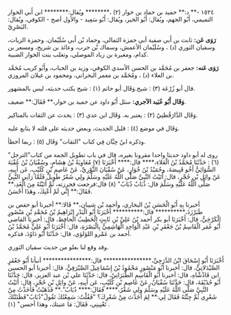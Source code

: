 ١٥٢٤ -** د:** حميد بن حماد بن خوار (٢) ،******** ويُقال:******** ابن أَبي الخوار التميمي، أَبُو الجهم، ويُقال: أَبُو الخير، ويُقال: أَبُو سَعِيد - والأول أصح - الكوفي، ويُقال: البَصْرِيّ.

**رَوَى عَن:** ثابت بن أَبي صفية أبي حمزة الثمالي، وحماد بْن أَبي سُلَيْمان، وحمزة الزيات، وسفيان الثوري (د) ، وسُلَيْمان الأعمش، وسماك بْن حرب، وعائذ بن شريح، ومسعر بن كدام، ومغيرة بن زياد الموصلي، وتغلب بنت الخوار الضبية.

**رَوَى عَنه:** جعفر بن مُحَمَّد بن الحسن الأسدي الكوفي، وزيد بن الحباب، وأَبُو كريب مُحَمَّد بن العلاء (د) ، ومُحَمَّد بن معمر البحراني، ومحمود بن غيلان المروزي.

قال أبو زُرْعَة (٣) : شيخ.وَقَال أبو حاتم (١) : شيخ يكتب حديثه، ليس بالمشهور.

**وَقَال أَبُو عُبَيد الآجري:** سئل أَبُو داود عن حميد بن خوار،** فَقَالَ:** ضعيف.

وَقَال الدَّارَقُطنِيّ (٢) : يعتبر به. وَقَال ابن عدي (٣) : يحدث عن الثقات بالمناكير.

وَقَال في موضع (٤) : قليل الحديث، وبعض حديثه على قلته لا يتابع عليه.

وذكره ابنُ حِبَّان فِي كتاب "الثقات" وَقَال (٥) : ربما أخطأ.

روى له أبو داود حديثا واحدا مقرونا بغيره، قال في باب تطويل الجمة من كتاب"الترجل" (٦) : حَدَّثَنَا مُحَمَّدُ بْنُ الْعَلاءِ،**** قال:**** أَخْبَرَنَا (٧) مُعَاوِيَةُ بْنُ هِشَامٍ، وسُفْيَانُ بْنُ عُقْبَةَ السُّوَائِيُّ أَخُو قَبِيصَةَ، وحُمَيْدُ بْنُ خُوَارٍ، عَنْ سُفْيَانَ الثَّوْرِيِّ، عَنْ عَاصِمِ بْنِ كُلَيْبٍ، عَن أَبِيهِ، عَنْ وائِلِ بْنِ حُجْرٍ، قال: أَتَيْتُ النَّبِيَّ صَلَّى اللَّهُ عَلَيْهِ وسَلَّمَ ولِي شَعْرٌ طَوِيلٌ فَلَمَّا رَآنِي النَّبِيُّ صَلَّى اللَّهُ عَلَيْهِ وسَلَّمَ قال: ذُبَابٌ ذُبَابٌ" (٨) قال:فرجعت فجرزته، ثُمَّ أَتَيْتُهُ مِنَ الْغَدِ،** فَقَالَ:** إِنِّي لَمْ أَعْنِكَ، وهَذَا أَحْسَنُ.

أخبرنا بِهِ أَبُو الْحَسَنِ بْنُ البخاري، وأحمد بْن شيبان،** قَالا:** أخبرنا أبو حفص بن طَبَرْزَذَ،********** قال:********** أَخْبَرَنَا أَبُو الْبَدْرِ إِبْرَاهِيمُ بْنُ مُحَمَّدِ بْنِ مَنْصُورٍ الْكَرْخِيُّ، قال: أَخْبَرَنَا أبو بكر أحمد بْنُ عَلِيِّ بْنِ ثَابِتٍ الْخَطِيبُ الحافظ، قال: أخبرنا القاضي أَبُو عُمَر الْقَاسِمُ بْنُ جَعْفَرِ بْنِ عَبْدِ الْوَاحِدِ الْهَاشِمِيُّ بِالْبَصْرَةِ، قال: أَخْبَرَنَا أَبُو عَلِيٍّ مُحَمَّدُ بْنُ أحمد بن عَمْرو اللؤلؤي، قال: حَدَّثَنَا أَبُو دَاوُدَ، فذكره.

وقد وقع لنا بعلو من حديث سفيان الثوري.

أَخْبَرَنَا أَبُو إِسْحَاقَ ابْنُ الدَّرَجِيِّ،**************** قال:**************** أنبأنا أَبُو جَعْفَرٍ الصَّيْدَلانِيُّ، قال: أخبرنا أَبُو مَنْصُورٍ مَحْمُودُ بْنُ إِسْمَاعِيلَ الصَّيْرَفِيُّ، قال: أخبرنا أبو الحسين ابن فَاذْشْاهِ، قال: أخبرنا أَبُو الْقَاسِمِ الطَّبَرَانِيّ، قال: حَدَّثَنَا علي بْن عبد العزيز، قال: حَدَّثَنَا أَبُو حُذَيْفَةَ، قال: حَدَّثَنَا سُفْيَانُ، عَنْ عَاصِمِ بْنِ كُلَيْبٍ، عَن أَبِيهِ، عَنْ وائِلِ بْنِ حُجْرٍ، قال: أَتَيْتُ النَّبِيَّ صَلَّى اللَّهُ عَلَيْهِ وسَلَّمَ ولِي شَعْرٌ،**** فَقَالَ:**** ذُبَابٌ".** فَذَهَبْتُ فَأَخَذْتُ مِنْ شَعْرِي ثُمَّ جِئْتُهُ فَقَالَ لِي:** لِمَ أَخَذْتَ مِنْ شَعْرِكَ؟ "فَقُلْتُ: سَمِعْتُكَ تَقُولُ"ذُبَابٌ"فَظَنَنْتُكَ تَعْنِينِي، فَقَالَ: مَا عنيتك، وهذا أحسن" (١) .